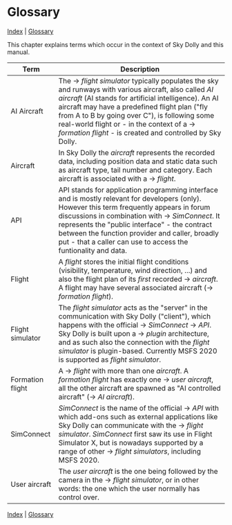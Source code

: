 # Glossary

[Index](index.md) \| [Glossary](glossary.md)

This chapter explains terms which occur in the context of Sky Dolly and this manual.

Term             | Description
-----------------|------------
AI Aircraft      | The → *flight simulator* typically populates the sky and runways with various aircraft, also called *AI aircraft* (AI stands for artificial intelligence). An AI aircraft may have a predefined flight plan ("fly from A to B by going over C"), is following some real-world flight or - in the context of a → *formation flight* - is created and controlled by Sky Dolly.
Aircraft         | In Sky Dolly the *aircraft* represents the recorded data, including position data and static data such as aircraft type, tail number and category. Each aircraft is associated with a → *flight*.
API              | API stands for application programming interface and is mostly relevant for developers (only). However this term frequently appears in forum discussions in combination with → *SimConnect*. It represents the "public interface" - the contract between the function provider and caller, broadly put - that a caller can use to access the funtionality and data.
Flight           | A *flight* stores the initial flight conditions (visibility, temperature, wind direction, ...) and also the flight plan of its *first* recorded → *aircraft*. A flight may have several associated aircraft (→ *formation flight*).
Flight simulator | The *flight simulator* acts as the "server" in the communication with Sky Dolly ("client"), which happens with the official → *SimConnect* → *API*. Sky Dolly is built upon a → *plugin* architecture, and as such also the connection with the *flight simulator* is plugin-based. Currently MSFS 2020 is supported as *flight simulator*.
Formation flight | A → *flight* with more than one *aircraft*. A *formation flight* has exactly one → *user aircraft*, all the other aircraft are spawned as "AI controlled aircraft" (→ *AI aircraft*).
SimConnect       | *SimConnect* is the name of the official → *API* with which add-ons such as external applications like Sky Dolly can communicate with the → *flight simulator*. *SimConnect* first saw its use in Flight Simulator X, but is nowadays supported by a range of other → *flight simulators*, including MSFS 2020.
User aircraft    | The *user aircraft* is the one being followed by the camera in the → *flight simulator*, or in other words: the one which the user normally has control over.

[Index](index.md) \| [Glossary](basic.md)
